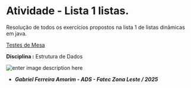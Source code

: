 # Atividade - Lista 1 listas.

Resolução de todos os exercícios propostos na lista 1 de listas dinâmicas em java.

[Testes de Mesa](https://drive.google.com/drive/folders/1_y_ozZHyz_7x-AUycVvA3U0zY4WaofzK?usp=sharing)


**Disciplina :** Estrutura de Dados

![enter image description here](https://bkpsitecpsnew.blob.core.windows.net/uploadsitecps/sites/137/2024/08/logo-fatec_zona_leste.png)

- ***Gabriel Ferreira Amorim  - ADS - Fatec Zona Leste / 2025***

